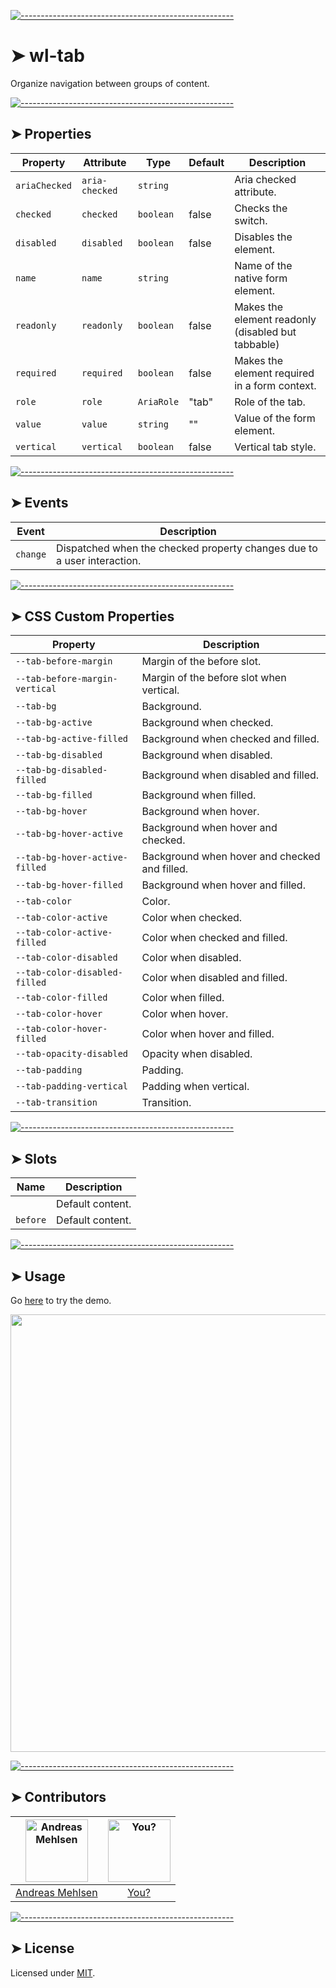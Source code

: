 
[![-----------------------------------------------------](https://raw.githubusercontent.com/andreasbm/readme/master/assets/lines/colored.png)](#wl-tab)

# ➤ wl-tab

Organize navigation between groups of content.


[![-----------------------------------------------------](https://raw.githubusercontent.com/andreasbm/readme/master/assets/lines/colored.png)](#properties)

## ➤ Properties

| Property      | Attribute      | Type       | Default | Description                                      |
|---------------|----------------|------------|---------|--------------------------------------------------|
| `ariaChecked` | `aria-checked` | `string`   |         | Aria checked attribute.                          |
| `checked`     | `checked`      | `boolean`  | false   | Checks the switch.                               |
| `disabled`    | `disabled`     | `boolean`  | false   | Disables the element.                            |
| `name`        | `name`         | `string`   |         | Name of the native form element.                 |
| `readonly`    | `readonly`     | `boolean`  | false   | Makes the element readonly (disabled but tabbable) |
| `required`    | `required`     | `boolean`  | false   | Makes the element required in a form context.    |
| `role`        | `role`         | `AriaRole` | "tab"   | Role of the tab.                                 |
| `value`       | `value`        | `string`   | ""      | Value of the form element.                       |
| `vertical`    | `vertical`     | `boolean`  | false   | Vertical tab style.                              |


[![-----------------------------------------------------](https://raw.githubusercontent.com/andreasbm/readme/master/assets/lines/colored.png)](#events)

## ➤ Events

| Event    | Description                                      |
|----------|--------------------------------------------------|
| `change` | Dispatched when the checked property changes due to a user interaction. |


[![-----------------------------------------------------](https://raw.githubusercontent.com/andreasbm/readme/master/assets/lines/colored.png)](#css-custom-properties)

## ➤ CSS Custom Properties

| Property                       | Description                                   |
|--------------------------------|-----------------------------------------------|
| `--tab-before-margin`          | Margin of the before slot.                    |
| `--tab-before-margin-vertical` | Margin of the before slot when vertical.      |
| `--tab-bg`                     | Background.                                   |
| `--tab-bg-active`              | Background when checked.                      |
| `--tab-bg-active-filled`       | Background when checked and filled.           |
| `--tab-bg-disabled`            | Background when disabled.                     |
| `--tab-bg-disabled-filled`     | Background when disabled and filled.          |
| `--tab-bg-filled`              | Background when filled.                       |
| `--tab-bg-hover`               | Background when hover.                        |
| `--tab-bg-hover-active`        | Background when hover and checked.            |
| `--tab-bg-hover-active-filled` | Background when hover and checked and filled. |
| `--tab-bg-hover-filled`        | Background when hover and filled.             |
| `--tab-color`                  | Color.                                        |
| `--tab-color-active`           | Color when checked.                           |
| `--tab-color-active-filled`    | Color when checked and filled.                |
| `--tab-color-disabled`         | Color when disabled.                          |
| `--tab-color-disabled-filled`  | Color when disabled and filled.               |
| `--tab-color-filled`           | Color when filled.                            |
| `--tab-color-hover`            | Color when hover.                             |
| `--tab-color-hover-filled`     | Color when hover and filled.                  |
| `--tab-opacity-disabled`       | Opacity when disabled.                        |
| `--tab-padding`                | Padding.                                      |
| `--tab-padding-vertical`       | Padding when vertical.                        |
| `--tab-transition`             | Transition.                                   |


[![-----------------------------------------------------](https://raw.githubusercontent.com/andreasbm/readme/master/assets/lines/colored.png)](#slots)

## ➤ Slots

| Name     | Description      |
|----------|------------------|
|          | Default content. |
| `before` | Default content. |



[![-----------------------------------------------------](https://raw.githubusercontent.com/andreasbm/readme/master/assets/lines/colored.png)](#usage)

## ➤ Usage

Go [here](https://weightless.dev/elements/tabs) to try the demo.

<a href="https://weightless.dev/elements/tabs" align="center">
  <img src="https://raw.githubusercontent.com/andreasbm/elements/master/screenshots/wl-tabs.png" width="700" />
</a>


[![-----------------------------------------------------](https://raw.githubusercontent.com/andreasbm/readme/master/assets/lines/colored.png)](#contributors)

## ➤ Contributors
	

| [<img alt="Andreas Mehlsen" src="https://avatars1.githubusercontent.com/u/6267397?s=460&v=4" width="100">](https://twitter.com/andreasmehlsen) | [<img alt="You?" src="https://joeschmoe.io/api/v1/random" width="100">](https://github.com/andreasbm/weightless/blob/master/CONTRIBUTING.md) |
|:--------------------------------------------------:|:--------------------------------------------------:|
| [Andreas Mehlsen](https://twitter.com/andreasmehlsen) | [You?](https://github.com/andreasbm/weightless/blob/master/CONTRIBUTING.md) |


[![-----------------------------------------------------](https://raw.githubusercontent.com/andreasbm/readme/master/assets/lines/colored.png)](#license)

## ➤ License
	
Licensed under [MIT](https://opensource.org/licenses/MIT).
